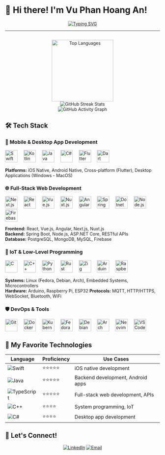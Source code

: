 # 👋 Hi there! I'm Vu Phan Hoang An!

<div align="center">
  
  [![Typing SVG](https://readme-typing-svg.herokuapp.com?font=IBM+Plex+Mono&weight=500&size=24&pause=1000&color=70A5FD&center=true&vCenter=true&width=600&lines=Computer+Science+Student;Mobile+%26+Software+Developer;Full-Stack+Web+Developer;IoT+%26+Low-Level+Programming)](https://git.io/typing-svg)
  
</div>

---
##

<div align="center">
  <img src="https://github-readme-stats.vercel.app/api/top-langs?username=MartelleV&locale=en&hide_title=false&layout=compact&card_width=320&langs_count=8&theme=tokyonight&hide_border=false&border_radius=10&cache_bust=1" height="200" alt="Top Languages">
</div>

<div align="center">
  <img src="https://github-readme-streak-stats.herokuapp.com/?user=MartelleV&theme=tokyonight&hide_border=false&border_radius=10" alt="GitHub Streak Stats">
</div>

<div align="center">
  <img src="https://github-readme-activity-graph.vercel.app/graph?username=MartelleV&theme=tokyo-night&hide_border=true&border_radius=10" alt="GitHub Activity Graph">
</div>


## 🛠️ Tech Stack

### 📱 **Mobile & Desktop App Development**
<div align="left">
  <img src="https://cdn.jsdelivr.net/gh/devicons/devicon/icons/swift/swift-original.svg" height="40" alt="Swift" title="Swift">
  <img width="12">
  <img src="https://cdn.jsdelivr.net/gh/devicons/devicon/icons/kotlin/kotlin-original.svg" height="40" alt="Kotlin" title="Kotlin">
  <img width="12">
  <img src="https://cdn.jsdelivr.net/gh/devicons/devicon/icons/java/java-original.svg" height="40" alt="Java" title="Java">
  <img width="12">
  <img src="https://cdn.jsdelivr.net/gh/devicons/devicon/icons/csharp/csharp-original.svg" height="40" alt="C#" title="C#">
  <img width="12">
  <img src="https://cdn.jsdelivr.net/gh/devicons/devicon/icons/flutter/flutter-original.svg" height="40" alt="Flutter" title="Flutter">
  <img width="12">
  <img src="https://cdn.jsdelivr.net/gh/devicons/devicon/icons/dart/dart-original.svg" height="40" alt="Dart" title="Dart">
</div>

**Platforms:** iOS Native, Android Native, Cross-platform (Flutter), Desktop Applications (Windows - MacOS)

### 🌐 **Full-Stack Web Development**
<div align="left">
  <img src="https://cdn.jsdelivr.net/gh/devicons/devicon/icons/nextjs/nextjs-original.svg" height="40" alt="Next.js" title="Next.js">
  <img width="12">
  <img src="https://cdn.jsdelivr.net/gh/devicons/devicon/icons/react/react-original.svg" height="40" alt="React" title="React">
  <img width="12">
  <img src="https://cdn.jsdelivr.net/gh/devicons/devicon/icons/vuejs/vuejs-original.svg" height="40" alt="Vue.js" title="Vue.js">
  <img width="12">
  <img src="https://cdn.jsdelivr.net/gh/devicons/devicon/icons/nuxtjs/nuxtjs-original.svg" height="40" alt="Nuxt.js" title="Nuxt.js">
  <img width="12">
  <img src="https://cdn.jsdelivr.net/gh/devicons/devicon/icons/angular/angular-original.svg" height="40" alt="Angular" title="Angular">
  <img width="12">
  <img src="https://cdn.jsdelivr.net/gh/devicons/devicon/icons/spring/spring-original.svg" height="40" alt="Spring" title="Spring">
  <img width="12">
  <img src="https://cdn.jsdelivr.net/gh/devicons/devicon/icons/dot-net/dot-net-original-wordmark.svg" height="40" alt="Dotnet" title="Dotnet">
  <img width="12">
  <img src="https://cdn.jsdelivr.net/gh/devicons/devicon/icons/nodejs/nodejs-original.svg" height="40" alt="Node.js" title="Node.js">
  <img width="12">
  <img src="https://cdn.jsdelivr.net/gh/devicons/devicon/icons/firebase/firebase-original.svg" height="40" alt="Firebase" title="Firebase">
</div>

**Frontend:** React, Vue.js, Angular, Next.js, Nuxt.js  
**Backend:** Spring Boot, Node.js, ASP.NET Core, RESTful APIs  
**Database:** PostgreSQL, MongoDB, MySQL, Firebase

### 🔧 **IoT & Low-Level Programming**
<div align="left">
  <img src="https://cdn.jsdelivr.net/gh/devicons/devicon/icons/c/c-original.svg" height="40" alt="C" title="C">
  <img width="12">
  <img src="https://cdn.jsdelivr.net/gh/devicons/devicon/icons/cplusplus/cplusplus-original.svg" height="40" alt="C++" title="C++">
  <img width="12">
  <img src="https://cdn.jsdelivr.net/gh/devicons/devicon/icons/python/python-original.svg" height="40" alt="Python" title="Python">
  <img width="12">
  <img src="https://cdn.jsdelivr.net/gh/devicons/devicon/icons/rust/rust-original.svg" height="40" alt="Rust" title="Rust">
  <img width="12">
  <img src="https://cdn.jsdelivr.net/gh/devicons/devicon/icons/zig/zig-original.svg" height="40" alt="Zig" title="Zig">
  <img width="12">
  <img src="https://cdn.jsdelivr.net/gh/devicons/devicon/icons/arduino/arduino-original.svg" height="40" alt="Arduino" title="Arduino">
  <img width="12">
  <img src="https://cdn.jsdelivr.net/gh/devicons/devicon/icons/raspberrypi/raspberrypi-original.svg" height="40" alt="Raspberry Pi" title="Raspberry Pi">
</div>

**Systems:** Linux (Fedora, Debian, Arch), Embedded Systems, Microcontrollers  
**Hardware:** Arduino, Raspberry Pi, ESP32
**Protocols:** MQTT, HTTP/HTTPS, WebSocket, Bluetooth, WiFi

### 🛡️ **DevOps & Tools**
<div align="left">
  <img src="https://cdn.jsdelivr.net/gh/devicons/devicon/icons/git/git-original.svg" height="40" alt="Git" title="Git">
  <img width="12">
  <img src="https://cdn.jsdelivr.net/gh/devicons/devicon/icons/docker/docker-original.svg" height="40" alt="Docker" title="Docker">
  <img width="12">
  <img src="https://cdn.jsdelivr.net/gh/devicons/devicon/icons/kubernetes/kubernetes-plain.svg" height="40" alt="Kubernetes" title="Kubernetes">
  <img width="12">
  <img src="https://cdn.jsdelivr.net/gh/devicons/devicon/icons/fedora/fedora-original.svg" height="40" alt="Fedora" title="Fedora">
  <img width="12">
  <img src="https://cdn.jsdelivr.net/gh/devicons/devicon/icons/debian/debian-original.svg" height="40" alt="Debian" title="Debian">
  <img width="12">
  <img src="https://cdn.jsdelivr.net/gh/devicons/devicon/icons/archlinux/archlinux-original.svg" height="40" alt="Arch" title="Arch">
  <img width="12">
  <img src="https://cdn.jsdelivr.net/gh/devicons/devicon/icons/neovim/neovim-original.svg" height="40" alt="Neovim" title="Neovim">
  <img width="12">
  <img src="https://cdn.jsdelivr.net/gh/devicons/devicon/icons/vscode/vscode-original.svg" height="40" alt="VS Code" title="VS Code">
</div>


## 🌟 My Favorite Technologies

<div align="center">

| **Language** | **Proficiency** | **Use Cases** |
|--------------|-----------------|---------------|
| ![Swift](https://img.shields.io/badge/Swift-FA7343?style=for-the-badge&logo=swift&logoColor=white) | ⭐⭐⭐⭐⭐ | iOS native development |
| ![Java](https://img.shields.io/badge/Java-ED8B00?style=for-the-badge&logo=java&logoColor=white) | ⭐⭐⭐⭐⭐ | Backend development, Android apps |
| ![TypeScript](https://img.shields.io/badge/TypeScript-007ACC?style=for-the-badge&logo=typescript&logoColor=white) | ⭐⭐⭐⭐⭐ | Full-stack web development, APIs |
| ![C++](https://img.shields.io/badge/C++-00599C?style=for-the-badge&logo=c%2B%2B&logoColor=white) | ⭐⭐⭐⭐ | System programming, IoT |
| ![C#](https://img.shields.io/badge/C%23-239120?style=for-the-badge&logo=c-sharp&logoColor=white) | ⭐⭐⭐⭐ | Desktop app development |

</div>


## 🤝 Let's Connect!

<div align="center">

[![LinkedIn](https://img.shields.io/badge/LinkedIn-0077B5?style=for-the-badge&logo=linkedin&logoColor=white)](https://www.linkedin.com/in/phan-hoang-an-vu-475b1b312/)
[![Email](https://img.shields.io/badge/Email-D14836?style=for-the-badge&logo=gmail&logoColor=white)](mailto:vuphanhoangan2005@gmail.com)

</div>
